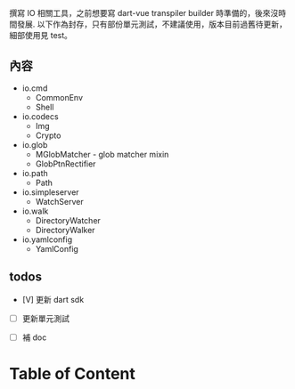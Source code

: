 

<!--#-->

撰寫 IO 相關工具，之前想要寫 dart-vue transpiler builder 時準備的，後來沒時間發展.
以下作為封存，只有部份單元測試，不建議使用，版本目前過舊待更新，細部使用見 test。


## 內容
- io.cmd
  - CommonEnv
  - Shell
- io.codecs
  - Img
  - Crypto
- io.glob
  - MGlobMatcher - glob matcher mixin
  - GlobPtnRectifier
- io.path
  - Path
- io.simpleserver
  - WatchServer
- io.walk
  - DirectoryWatcher
  - DirectoryWalker
- io.yamlconfig
  - YamlConfig

## todos
- [V] 更新 dart sdk
- [ ] 更新單元測試 
- [ ] 補 doc


# Table of Content
<!-- START doctoc -->
<!-- END doctoc -->


[tracker]: http://example.com/issues/replaceme
[cmd-test]: ../test/io.cmd.test.dart
[codec-test]: ../test/io.codec.test.dart
[glob-test]: ../test/io.glob.test.dart
[logger-test]: ../test/io.logger.test.dart
[fileio-test]: ../test/fileio.test.dart
[watch-test]: ../test/watchServer.test.dart
[path-test]: ../test/tempPath.test.dart
[yaml-test]: ../test/io.yamlconfig.test.dart
